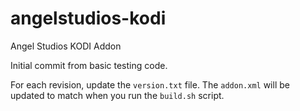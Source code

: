 # angelstudios-kodi
Angel Studios KODI Addon

Initial commit from basic testing code.

For each revision, update the `version.txt` file.  The `addon.xml` will be updated
to match when you run the `build.sh` script.